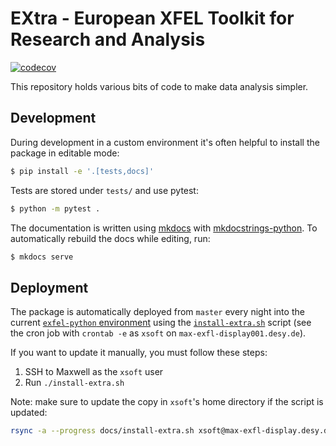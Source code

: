 # EXtra - European XFEL Toolkit for Research and Analysis

[![codecov](https://codecov.io/gh/European-XFEL/EXtra/graph/badge.svg?token=vDu1zoDsEK)](https://codecov.io/gh/European-XFEL/EXtra)

This repository holds various bits of code to make data analysis simpler.

## Development
During development in a custom environment it's often helpful to install the
package in editable mode:
```bash
$ pip install -e '.[tests,docs]'
```

Tests are stored under `tests/` and use pytest:
```bash
$ python -m pytest .
```

The documentation is written using [mkdocs](https://www.mkdocs.org/) with
[mkdocstrings-python](https://mkdocstrings.github.io/python/). To automatically
rebuild the docs while editing, run:
```bash
$ mkdocs serve
```

## Deployment
The package is automatically deployed from `master` every night into the current
[`exfel-python`
environment](https://european-xfel.github.io/environments/environments/) using
the [`install-extra.sh`](docs/install-extra.sh) script (see the cron job with
`crontab -e` as `xsoft` on `max-exfl-display001.desy.de`).

If you want to update it manually, you must follow these steps:
1. SSH to Maxwell as the `xsoft` user
1. Run `./install-extra.sh`

Note: make sure to update the copy in `xsoft`'s home directory if the script is
updated:
```bash
rsync -a --progress docs/install-extra.sh xsoft@max-exfl-display.desy.de:/home/xsoft
```
